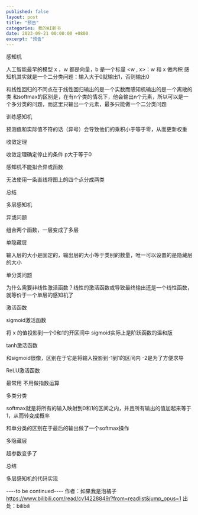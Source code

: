 ```yaml
---
published: false
layout: post
title: "预告"
categories: 我的AI新书
date: 2023-09-21 00:00:00 +0800
excerpt: "预告"
---
```



感知机




人工智能最早的模型
x ，w 都是向量，b 是一个标量
<w , x>：w 和 x 做内积
感知机其实就是一个二分类问题：输入大于0就输出1，否则输出0





和线性回归的不同点在于线性回归输出的是一个实数而感知机输出的是一个离散的类
和softmax的区别是，在有n个类的情况下，他会输出n个元素，所以可以是一个多分类的问题，而这里只输出一个元素，最多只能做一个二分类问题




训练感知机




预测值和实际值不符的话（异号）会导致他们的乘积小于等于零，从而更新权重




收敛定理






收敛定理确定停止的条件
p大于等于0




感知机不能拟合异或函数




无法使用一条直线将图上的四个点分成两类




总结












多层感知机








异或问题




组合两个函数，一层变成了多层




单隐藏层




输入层的大小是固定的，输出层的大小等于类别的数量，唯一可以设置的是隐藏层的大小




单分类问题




为什么需要非线性激活函数？线性的激活函数或导致最终输出还是一个线性函数，就等价于一个单层的感知机了




激活函数



sigmoid激活函数




将 x 的值投影到一个0和1的开区间中
sigmoid实际上是阶跃函数的温和版


tanh激活函数




和sigmoid很像，区别在于它是将输入投影到-1到1的区间内
-2是为了方便求导




ReLU激活函数




最常用
不用做指数运算




多类分类




softmax就是将所有的输入映射到0和1的区间之内，并且所有输出的值加起来等于1，从而转变成概率



和单分类的区别在于最后的输出做了一个softmax操作




多隐藏层




超参数变多了




总结










多层感知机的代码实现









----to be continued---- 作者：如果我是泡橘子 https://www.bilibili.com/read/cv14228849/?from=readlist&jump_opus=1 出处：bilibili